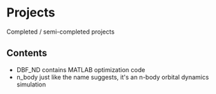 # Projects
Completed / semi-completed projects

## Contents

- DBF_ND contains MATLAB optimization code
- n_body just like the name suggests, it's an n-body orbital dynamics simulation
